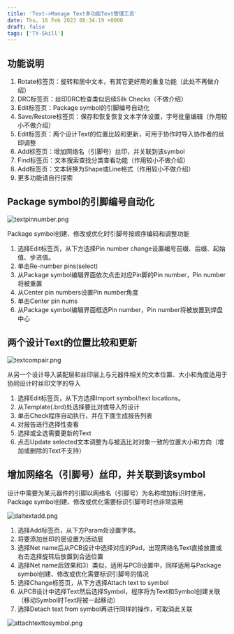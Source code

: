 ```yaml
---
title: 'Text->Manage Text多功能Text管理工具'
date: Thu, 16 Feb 2023 08:34:19 +0000
draft: false
tags: ['TY-Skill']
---
```


功能说明
----

1.  Rotate标签页：旋转和居中文本，有其它更好用的重复功能（此处不再做介绍）
2.  DRC标签页：丝印DRC检查类似后续Silk Checks（不做介绍）
3.  Edit标签页：Package symbol的引脚编号自动化
4.  Save/Restore标签页：保存和恢复恢复文本字体设置，字号批量编辑（作用较小不做介绍）
5.  Edit标签页：两个设计Text的位置比较和更新，可用于协作时导入协作者的丝印调整
6.  Add标签页：增加网络名（引脚号）丝印，并关联到该symbol
7.  Find标签页：文本搜索查找分类查看功能（作用较小不做介绍）
8.  Add标签页：文本转换为Shape或Line格式（作用较小不做介绍）
9.  更多功能请自行探索

Package symbol的引脚编号自动化
----------------------

![textpinnumber.png](https://a1024.synology.me:222/images/blog2023/textpinnumber.png)

Package symbol创建、修改或优化时引脚号按顺序编码和调整功能

1.  选择Edit标签页，从下方选择Pin number change设置编号前缀、后缀、起始值、步进值。
2.  单击Re-number pins(select)
3.  从Package symbol编辑界面依次点击对应Pin脚的Pin number，Pin number将被重置
4.  从Center pin numbers设置Pin number角度
5.  单击Center pin nums
6.  从Package symbol编辑界面框选Pin number，Pin number将被放置到焊盘中心

两个设计Text的位置比较和更新
----------------

![textcompair.png](https://a1024.synology.me:222/images/blog2023/textcompair.png)

从另一个设计导入装配层和丝印层上与元器件相关的文本位置、大小和角度适用于协同设计时丝印文字的导入

1.  选择Edit标签页，从下方选择Import symbol/text locations。
2.  从Template(.brd)处选择要比对或导入的设计
3.  单击Check程序自动执行，并在下面生成报告列表
4.  对报告进行选择性查看
5.  选择或全选需要更新的Text
6.  点击Update selected文本调整为与被选比对对象一致的位置大小和方向（增加或删除的Text不支持）

增加网络名（引脚号）丝印，并关联到该symbol
------------------------

设计中需要为某元器件的引脚以网络名（引脚号）为名称增加标识时使用，Package symbol创建、修改或优化需要标识引脚号时也非常适用

![daltextadd.png](https://a1024.synology.me:222/images/blog2023/daltextadd.png)

1.  选择Add标签页，从下方Param处设置字体。
2.  将要添加丝印的层设置为活动层
3.  选择Net name后从PCB设计中选择对应的Pad，出现网络名Text直接放置或右击选择旋转后放置到合适位置
4.  选择Net name后效果和3）类似，适用与PCB设置中，同样适用与Package symbol创建、修改或优化需要标识引脚号的情况
5.  选择Change标签页，从下方选择Attach text to symbol
6.  从PCB设计中选择Text然后选择Symbol，程序将为Text和Symbol创建关联（移动Symbol时Text将被一起移动）
7.  选择Detach text from symbol再进行同样的操作，可取消此关联

![attachtexttosymbol.png](https://a1024.synology.me:222/images/blog2023/attachtexttosymbol.png)